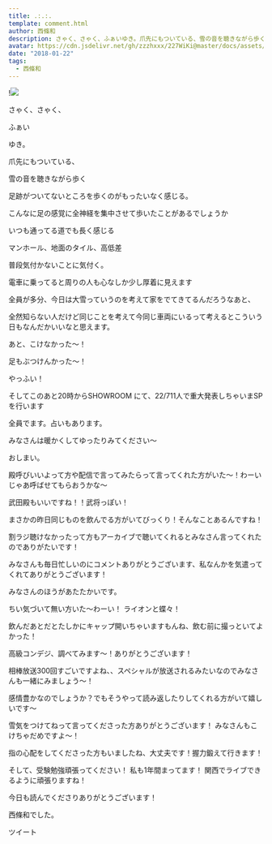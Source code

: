 ```yaml
---
title: .:.:.
template: comment.html
author: 西條和
description: さゃく、さゃく、ふぁいゆき。爪先にもついている、雪の音を聴きながら歩く足跡がついてないところを歩くのがもった...
avatar: https://cdn.jsdelivr.net/gh/zzzhxxx/227WiKi@master/docs/assets/photo/avatar/nagomi.jpg
date: "2018-01-22"
tags:
  - 西條和
---
```


!![](https://cdn.jsdelivr.net/gh/227WiKi/227WiKi-image@master/blog-image/nagomi-2018-01-22_1.jpg)








さゃく、さゃく、












ふぁい




ゆき。





爪先にもついている、









雪の音を聴きながら歩く




足跡がついてないところを歩くのがもったいなく感じる。






こんなに足の感覚に全神経を集中させて歩いたことがあるでしょうか








いつも通ってる道でも長く感じる







マンホール、地面のタイル、高低差






普段気付かないことに気付く。






電車に乗ってると周りの人も心なしか少し厚着に見えます







全員が多分、今日は大雪っていうのを考えて家をでてきてるんだろうなあと、






全然知らない人だけど同じことを考えて今同じ車両にいるって考えるとこういう日もなんだかいいなと思えます。









あと、こけなかった〜！

足もぶつけんかった〜！

やっふい！








そしてこのあと20時からSHOWROOM にて、22/711人で重大発表しちゃいまSPを行います




全員でます。占いもあります。






みなさんは暖かくしてゆったりみてください〜








おしまい。








殿呼びいいよって方や配信で言ってみたらって言ってくれた方がいた〜！わーい
じゃあ呼ばせてもらおうかな〜

武田殿もいいですね！！武将っぽい！





まさかの昨日同じものを飲んでる方がいてびっくり！そんなことあるんですね！





割ラジ聴けなかったって方もアーカイブで聴いてくれるとみなさん言ってくれたのでありがたいです！




みなさんも毎日忙しいのにコメントありがとうございます、私なんかを気遣ってくれてありがとうございます！

みなさんのほうがあたたかいです。




ちい気づいて無い方いた〜わーい！
ライオンと蝶々！



飲んだあとだとたしかにキャップ開いちゃいますもんね、飲む前に撮っといてよかった！




高級コンデジ、調べてみます〜！ありがとうございます！





相棒放送300回すごいですよね、、スペシャルが放送されるみたいなのでみなさんも一緒にみましょう〜！





感情豊かなのでしょうか？でもそうやって読み返したりしてくれる方がいて嬉しいです〜




雪気をつけてねって言ってくださった方ありがとうございます！
みなさんもこけちゃだめですよ〜！




指の心配をしてくださった方もいましたね、大丈夫です！握力鍛えて行きます！




そして、受験勉強頑張ってください！
私も1年間まってます！
関西でライブできるように頑張りますね！





今日も読んでくださりありがとうございます！





西條和でした。


ツイート



